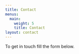 ```yaml
---
title: Contact
menus:
  main:
    weight: 5
    title: Contact
layout: contact
---
```


To get in touch fill the form below.
